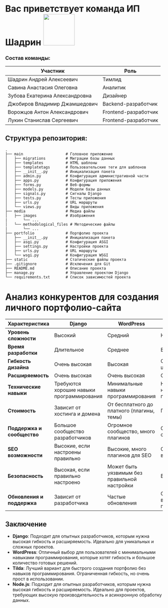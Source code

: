 # Вас приветствует команда ИП Шадрин <img src="https://media.tenor.com/dMwtTTN4XusAAAAj/yeah-cute.gif" width="100" height="100" />

### Состав команды:

| Участник                                   | Роль                    | 
| ------------------------------------------ | ----------------------- | 
| Шадрин Андрей Алексеевич                   | Тимлид                  | 
| Савина Анастасия Олеговна                  | Аналитик                |
| Зубова Екатерина Александровна             | Дизайнер                |
| Джобиров Владимир Джамшедович              | Backend-разработчик     |
| Ворожцов Антон Александрович               | Frontend-разработчик    |
| Лукин Станислав Сергеевич                  | Frontend-разработчик    |

## Структура репозитория:

```text
.
├── main                   # Головное приложение
│   ├── migrations         # Миграции базы данных
│   ├── templates          # HTML шаблоны
│   ├── templatetags       # Пользовательские теги для шаблонов
│   ├── __init__.py        # Инициализация пакета
│   ├── admin.py           # Конфигурация административной части
│   ├── apps.py            # Конфигурация приложения
│   ├── forms.py           # Веб-формы
│   ├── models.py          # Модели базы данных
│   ├── signals.py         # Сигналы Django
│   ├── tests.py           # Тесты приложения
│   ├── urls.py            # URL маршруты
│   └── views.py           # Виды приложения
├── media                  # Медиа файлы
│   ├── images             # Изображения
|       └── ... 
│   └── methodological_files # Методические файлы
|       └── ... 
├── portfolio              # Портфолио проекта
│   ├── __init__.py        # Инициализация пакета
│   ├── asgi.py            # Конфигурация ASGI
│   ├── settings.py        # Настройки проекта
│   ├── urls.py            # URL маршруты
│   └── wsgi.py            # Конфигурация WSGI
├── static                 # Статические файлы проекта
├── .gitignore             # Исключения для Git
├── README.md              # Описание проекта
├── manage.py              # Управление проектом Django
└── requirements.txt       # Список зависимостей проекта
```

# Анализ конкурентов для создания личного портфолио-сайта

| Характеристика       | Django                          | WordPress                       | Tilda                            | Node.js                          |
|----------------------|---------------------------------|---------------------------------|----------------------------------|----------------------------------|
| **Уровень сложности**| Высокий                         | Средний                         | Низкий                           | Высокий                          |
| **Время разработки** | Длительное                      | Среднее                         | Быстрое                          | Длительное                       |
| **Гибкость дизайна** | Очень высокая                   | Высокая                         | Ограниченная шаблонами           | Очень высокая                    |
| **Расширяемость**    | Очень высокая                   | Очень высокая                   | Ограниченная                     | Очень высокая                    |
| **Технические навыки** | Требуются хорошие навыки программирования | Минимальные навыки программирования | Не требуются навыки программирования | Требуются хорошие навыки программирования |
| **Стоимость**        | Зависит от хостинга и домена    | От бесплатного до платного (плагины, темы) | Подписка                         | Зависит от хостинга и домена     |
| **Поддержка и сообщество** | Большое сообщество разработчиков | Огромное сообщество, много плагинов | Ограниченное сообщество          | Большое сообщество разработчиков |
| **SEO возможности**  | Высокие, если настроены правильно | Высокие, много плагинов для SEO | Основные возможности SEO         | Высокие, если настроены правильно |
| **Безопасность**     | Высокая, если правильно настроено | Может быть уязвимым без правильной настройки | Высокая                          | Высокая, если правильно настроено |
| **Обновления и поддержка** | Зависит от разработчика    | Частые обновления               | Обновления включены в подписку   | Зависит от разработчика          |

## Заключение

- **Django**: Подходит для опытных разработчиков, которым нужна высокая гибкость и расширяемость. Идеально для уникальных и сложных проектов.
- **WordPress**: Отличный выбор для пользователей с минимальными навыками программирования, которые хотят гибкость и большое количество готовых решений.
- **Tilda**: Лучший вариант для быстрого создания портфолио без навыков программирования. Ограниченная гибкость, но очень прост в использовании.
- **Node.js**: Подходит для опытных разработчиков, которым нужна высокая гибкость и расширяемость. Идеально для проектов, требующих высокую производительность и асинхронную обработку данных.


